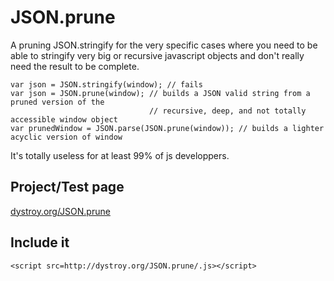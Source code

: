 JSON.prune
==========

A pruning JSON.stringify for the very specific cases where you need to be able to stringify very big or recursive javascript objects and don't really need the result to be complete.

    var json = JSON.stringify(window); // fails
    var json = JSON.prune(window); // builds a JSON valid string from a pruned version of the
                                   // recursive, deep, and not totally accessible window object
    var prunedWindow = JSON.parse(JSON.prune(window)); // builds a lighter acyclic version of window

It's totally useless for at least 99% of js developpers.

Project/Test page
-----------------

[dystroy.org/JSON.prune](http://dystroy.org/JSON.prune)

Include it
----------

	<script src=http://dystroy.org/JSON.prune/.js></script>
